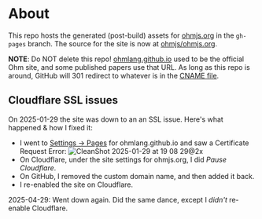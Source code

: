 # About

This repo hosts the generated (post-build) assets for [ohmjs.org][] in the `gh-pages` branch. The source for the site is now at [ohmjs/ohmjs.org][].

**NOTE**: Do NOT delete this repo! [ohmlang.github.io][] used to be the official Ohm site, and some published papers use that URL. As long as this repo is around, GitHub will 301 redirect to whatever is in the [CNAME file](https://github.com/ohmlang/ohmlang.github.io/blob/gh-pages/CNAME).

[ohmjs.org]: https://ohmjs.org
[ohmjs/ohmjs.org]: https://github.com/ohmjs/ohm
[ohmlang.github.io]: https://ohmlang.github.io

## Cloudflare SSL issues

On 2025-01-29 the site was down to an an SSL issue. Here's what happened & how I fixed it:

- I went to [Settings → Pages](https://github.com/ohmlang/ohmlang.github.io/settings/pages) for ohmlang.github.io and saw a Certificate Request Error:
  ![CleanShot 2025-01-29 at 19 08 29@2x](https://github.com/user-attachments/assets/e979ded4-4755-46ec-b069-d6d1f4b63269)
- On Cloudflare, under the site settings for ohmjs.org, I did _Pause Cloudflare_.
- On GitHub, I removed the custom domain name, and then added it back.
- I re-enabled the site on Cloudflare.

2025-04-29: Went down again. Did the same dance, except I _didn't_ re-enable Cloudflare.
